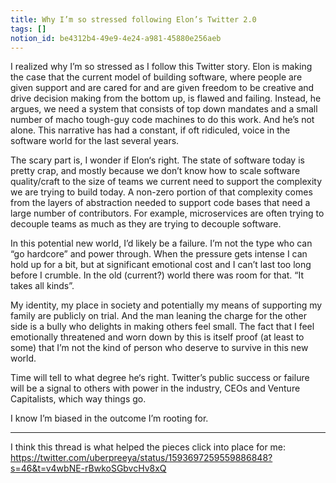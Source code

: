 ```yaml
---
title: Why I’m so stressed following Elon’s Twitter 2.0
tags: []
notion_id: be4312b4-49e9-4e24-a981-45880e256aeb
---
```

I realized why I’m so stressed as I follow this Twitter story. Elon is making the case that the current model of building software, where people are given support and are cared for and are given freedom to be creative and drive decision making from the bottom up, is flawed and failing. Instead, he argues, we need a system that consists of top down mandates and a small number of macho tough-guy code machines to do this work. And he’s not alone. This narrative has had a constant, if oft ridiculed, voice in the software world for the last several years.

The scary part is, I wonder if Elon‘s right. The state of software today is pretty crap, and mostly because we don’t know how to scale software quality/craft to the size of teams we current need to support the complexity we are trying to build today. A non-zero portion of that complexity comes from the layers of abstraction needed to support code bases that need a large number of contributors. For example, microservices are often trying to decouple teams as much as they are trying to decouple software.

In this potential new world, I’d likely be a failure. I’m not the type who can “go hardcore” and power through. When the pressure gets intense I can hold up for a bit, but at significant emotional cost and I can’t last too long before I crumble. In the old (current?) world there was room for that. “It takes all kinds”.

My identity, my place in society and potentially my means of supporting my family are publicly on trial. And the man leaning the charge for the other side is a bully who delights in making others feel small. The fact that I feel emotionally threatened and worn down by this is itself proof (at least to some) that I’m not the kind of person who deserve to survive in this new world.

Time will tell to what degree he‘s right. Twitter’s public success or failure will be a signal to others with power in the industry, CEOs and Venture Capitalists, which way things go.

I know I’m biased in the outcome I’m rooting for.

---

I think this thread is what helped the pieces click into place for me: <https://twitter.com/uberpreeya/status/1593697259559886848?s=46&t=v4wbNE-rBwkoSGbvcHv8xQ>
